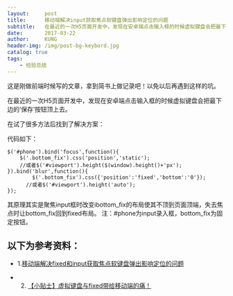 ```yaml
---
layout:     post
title:      移动端解决input获取焦点软键盘弹出影响定位的问题
subtitle:   在最近的一次H5页面开发中，发现在安卓端点击输入框的时候虚拟键盘会把最下边的‘保存’按钮顶上去..
date:       2017-03-22
author:     KUNG
header-img: /img/post-bg-keybord.jpg
catalog: true
tags:
    - 经验总结
---
```

 这是刚做前端时候写的文章，拿到简书上做记录吧！以免以后再遇到这样的坑。

在最近的一次H5页面开发中，发现在安卓端点击输入框的时候虚拟键盘会把最下边的‘保存’按钮顶上去。

在试了很多方法后找到了解决方案：

代码如下：

```
$('#phone').bind('focus',function(){
	$('.bottom_fix').css('position','static');
	//或者$('#viewport').height($(window).height()+'px');
}).bind('blur',function(){
	    $('.bottom_fix').css({'position':'fixed','bottom':'0'});
	  //或者$('#viewport').height('auto');
});

```
其原理其实是聚焦input框时改变ibottom_fix的布局使其不顶到页面顶端，失去焦点时让bottom_fix回到fixed布局。
注：#phone为input录入框，bottom_fix为固定按钮。

## 以下为参考资料：

- 1.[移动端解决fixed和input获取焦点软键盘弹出影响定位的问题](http://blog.csdn.net/kongjiea/article/details/46545351)

- 2. [【小贴士】虚拟键盘与fixed带给移动端的痛！](http://www.cnblogs.com/yexiaochai/p/3561939.html)
